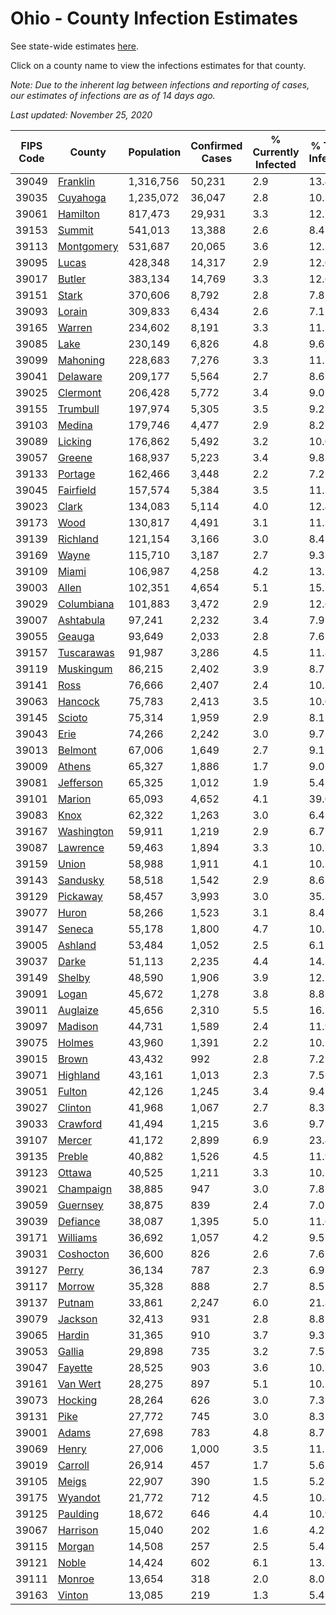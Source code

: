 # Ohio - County Infection Estimates

See state-wide estimates [here](/infections/us-oh).

Click on a county name to view the infections estimates for that county.

*Note: Due to the inherent lag between infections and reporting of cases, our estimates of infections are as of 14 days ago.*

*Last updated: November 25, 2020*

|   FIPS Code |                   County |   Population |   Confirmed Cases |   % Currently Infected |   % Total Infected |
|-------------|--------------------------|--------------|-------------------|------------------------|--------------------|
|       39049 |     [Franklin](franklin) |    1,316,756 |            50,231 |                    2.9 |               13.4 |
|       39035 |     [Cuyahoga](cuyahoga) |    1,235,072 |            36,047 |                    2.8 |               10.3 |
|       39061 |     [Hamilton](hamilton) |      817,473 |            29,931 |                    3.3 |               12.7 |
|       39153 |         [Summit](summit) |      541,013 |            13,388 |                    2.6 |                8.4 |
|       39113 | [Montgomery](montgomery) |      531,687 |            20,065 |                    3.6 |               12.2 |
|       39095 |           [Lucas](lucas) |      428,348 |            14,317 |                    2.9 |               12.0 |
|       39017 |         [Butler](butler) |      383,134 |            14,769 |                    3.3 |               12.6 |
|       39151 |           [Stark](stark) |      370,606 |             8,792 |                    2.8 |                7.8 |
|       39093 |         [Lorain](lorain) |      309,833 |             6,434 |                    2.6 |                7.1 |
|       39165 |         [Warren](warren) |      234,602 |             8,191 |                    3.3 |               11.3 |
|       39085 |             [Lake](lake) |      230,149 |             6,826 |                    4.8 |                9.6 |
|       39099 |     [Mahoning](mahoning) |      228,683 |             7,276 |                    3.3 |               11.7 |
|       39041 |     [Delaware](delaware) |      209,177 |             5,564 |                    2.7 |                8.6 |
|       39025 |     [Clermont](clermont) |      206,428 |             5,772 |                    3.4 |                9.0 |
|       39155 |     [Trumbull](trumbull) |      197,974 |             5,305 |                    3.5 |                9.2 |
|       39103 |         [Medina](medina) |      179,746 |             4,477 |                    2.9 |                8.2 |
|       39089 |       [Licking](licking) |      176,862 |             5,492 |                    3.2 |               10.0 |
|       39057 |         [Greene](greene) |      168,937 |             5,223 |                    3.4 |                9.8 |
|       39133 |       [Portage](portage) |      162,466 |             3,448 |                    2.2 |                7.2 |
|       39045 |   [Fairfield](fairfield) |      157,574 |             5,384 |                    3.5 |               11.2 |
|       39023 |           [Clark](clark) |      134,083 |             5,114 |                    4.0 |               12.4 |
|       39173 |             [Wood](wood) |      130,817 |             4,491 |                    3.1 |               11.3 |
|       39139 |     [Richland](richland) |      121,154 |             3,166 |                    3.0 |                8.4 |
|       39169 |           [Wayne](wayne) |      115,710 |             3,187 |                    2.7 |                9.3 |
|       39109 |           [Miami](miami) |      106,987 |             4,258 |                    4.2 |               13.2 |
|       39003 |           [Allen](allen) |      102,351 |             4,654 |                    5.1 |               15.1 |
|       39029 | [Columbiana](columbiana) |      101,883 |             3,472 |                    2.9 |               12.6 |
|       39007 |   [Ashtabula](ashtabula) |       97,241 |             2,232 |                    3.4 |                7.9 |
|       39055 |         [Geauga](geauga) |       93,649 |             2,033 |                    2.8 |                7.6 |
|       39157 | [Tuscarawas](tuscarawas) |       91,987 |             3,286 |                    4.5 |               11.8 |
|       39119 |   [Muskingum](muskingum) |       86,215 |             2,402 |                    3.9 |                8.7 |
|       39141 |             [Ross](ross) |       76,666 |             2,407 |                    2.4 |               10.3 |
|       39063 |       [Hancock](hancock) |       75,783 |             2,413 |                    3.5 |               10.0 |
|       39145 |         [Scioto](scioto) |       75,314 |             1,959 |                    2.9 |                8.1 |
|       39043 |             [Erie](erie) |       74,266 |             2,242 |                    3.0 |                9.7 |
|       39013 |       [Belmont](belmont) |       67,006 |             1,649 |                    2.7 |                9.1 |
|       39009 |         [Athens](athens) |       65,327 |             1,886 |                    1.7 |                9.0 |
|       39081 |   [Jefferson](jefferson) |       65,325 |             1,012 |                    1.9 |                5.4 |
|       39101 |         [Marion](marion) |       65,093 |             4,652 |                    4.1 |               39.0 |
|       39083 |             [Knox](knox) |       62,322 |             1,263 |                    3.0 |                6.4 |
|       39167 | [Washington](washington) |       59,911 |             1,219 |                    2.9 |                6.7 |
|       39087 |     [Lawrence](lawrence) |       59,463 |             1,894 |                    3.3 |               10.2 |
|       39159 |           [Union](union) |       58,988 |             1,911 |                    4.1 |               10.3 |
|       39143 |     [Sandusky](sandusky) |       58,518 |             1,542 |                    2.9 |                8.6 |
|       39129 |     [Pickaway](pickaway) |       58,457 |             3,993 |                    3.0 |               35.3 |
|       39077 |           [Huron](huron) |       58,266 |             1,523 |                    3.1 |                8.4 |
|       39147 |         [Seneca](seneca) |       55,178 |             1,800 |                    4.7 |               10.1 |
|       39005 |       [Ashland](ashland) |       53,484 |             1,052 |                    2.5 |                6.1 |
|       39037 |           [Darke](darke) |       51,113 |             2,235 |                    4.4 |               14.2 |
|       39149 |         [Shelby](shelby) |       48,590 |             1,906 |                    3.9 |               12.1 |
|       39091 |           [Logan](logan) |       45,672 |             1,278 |                    3.8 |                8.8 |
|       39011 |     [Auglaize](auglaize) |       45,656 |             2,310 |                    5.5 |               16.1 |
|       39097 |       [Madison](madison) |       44,731 |             1,589 |                    2.4 |               11.9 |
|       39075 |         [Holmes](holmes) |       43,960 |             1,391 |                    2.2 |               10.5 |
|       39015 |           [Brown](brown) |       43,432 |               992 |                    2.8 |                7.2 |
|       39071 |     [Highland](highland) |       43,161 |             1,013 |                    2.3 |                7.5 |
|       39051 |         [Fulton](fulton) |       42,126 |             1,245 |                    3.4 |                9.4 |
|       39027 |       [Clinton](clinton) |       41,968 |             1,067 |                    2.7 |                8.3 |
|       39033 |     [Crawford](crawford) |       41,494 |             1,215 |                    3.6 |                9.7 |
|       39107 |         [Mercer](mercer) |       41,172 |             2,899 |                    6.9 |               23.4 |
|       39135 |         [Preble](preble) |       40,882 |             1,526 |                    4.5 |               11.9 |
|       39123 |         [Ottawa](ottawa) |       40,525 |             1,211 |                    3.3 |               10.1 |
|       39021 |   [Champaign](champaign) |       38,885 |               947 |                    3.0 |                7.8 |
|       39059 |     [Guernsey](guernsey) |       38,875 |               839 |                    2.4 |                7.0 |
|       39039 |     [Defiance](defiance) |       38,087 |             1,395 |                    5.0 |               11.6 |
|       39171 |     [Williams](williams) |       36,692 |             1,057 |                    4.2 |                9.5 |
|       39031 |   [Coshocton](coshocton) |       36,600 |               826 |                    2.6 |                7.6 |
|       39127 |           [Perry](perry) |       36,134 |               787 |                    2.3 |                6.9 |
|       39117 |         [Morrow](morrow) |       35,328 |               888 |                    2.7 |                8.5 |
|       39137 |         [Putnam](putnam) |       33,861 |             2,247 |                    6.0 |               21.8 |
|       39079 |       [Jackson](jackson) |       32,413 |               931 |                    2.8 |                8.8 |
|       39065 |         [Hardin](hardin) |       31,365 |               910 |                    3.7 |                9.3 |
|       39053 |         [Gallia](gallia) |       29,898 |               735 |                    3.2 |                7.5 |
|       39047 |       [Fayette](fayette) |       28,525 |               903 |                    3.6 |               10.3 |
|       39161 |     [Van Wert](van-wert) |       28,275 |               897 |                    5.1 |               10.2 |
|       39073 |       [Hocking](hocking) |       28,264 |               626 |                    3.0 |                7.3 |
|       39131 |             [Pike](pike) |       27,772 |               745 |                    3.0 |                8.3 |
|       39001 |           [Adams](adams) |       27,698 |               783 |                    4.8 |                8.7 |
|       39069 |           [Henry](henry) |       27,006 |             1,000 |                    3.5 |               11.5 |
|       39019 |       [Carroll](carroll) |       26,914 |               457 |                    1.7 |                5.6 |
|       39105 |           [Meigs](meigs) |       22,907 |               390 |                    1.5 |                5.2 |
|       39175 |       [Wyandot](wyandot) |       21,772 |               712 |                    4.5 |               10.8 |
|       39125 |     [Paulding](paulding) |       18,672 |               646 |                    4.4 |               10.9 |
|       39067 |     [Harrison](harrison) |       15,040 |               202 |                    1.6 |                4.2 |
|       39115 |         [Morgan](morgan) |       14,508 |               257 |                    2.5 |                5.4 |
|       39121 |           [Noble](noble) |       14,424 |               602 |                    6.1 |               13.1 |
|       39111 |         [Monroe](monroe) |       13,654 |               318 |                    2.0 |                8.0 |
|       39163 |         [Vinton](vinton) |       13,085 |               219 |                    1.3 |                5.4 |